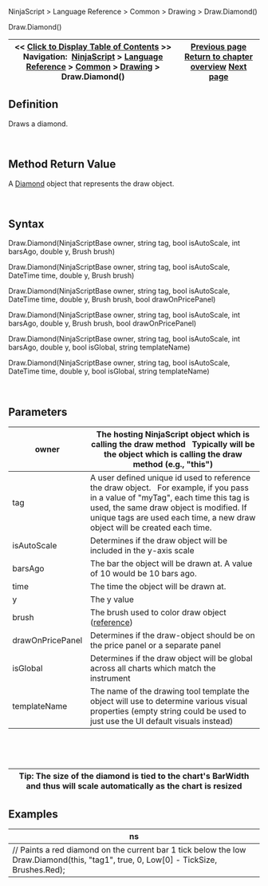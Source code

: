 ﻿


NinjaScript \> Language Reference \> Common \> Drawing \> Draw.Diamond()






















Draw.Diamond()







| \<\< [Click to Display Table of Contents](draw_diamond.md) \>\> **Navigation:**     [NinjaScript](ninjascript.md) \> [Language Reference](language_reference_wip.md) \> [Common](common.md) \> [Drawing](drawing.md) \> Draw.Diamond() | [Previous page](arrowup.md) [Return to chapter overview](drawing.md) [Next page](diamond.md) |
| --- | --- |











## Definition


Draws a diamond.


 


## Method Return Value


A [Diamond](diamond.md) object that represents the draw object.


 


## Syntax


Draw.Diamond(NinjaScriptBase owner, string tag, bool isAutoScale, int barsAgo, double y, Brush brush)  

Draw.Diamond(NinjaScriptBase owner, string tag, bool isAutoScale, DateTime time, double y, Brush brush)  

Draw.Diamond(NinjaScriptBase owner, string tag, bool isAutoScale, DateTime time, double y, Brush brush, bool drawOnPricePanel)  

Draw.Diamond(NinjaScriptBase owner, string tag, bool isAutoScale, int barsAgo, double y, Brush brush, bool drawOnPricePanel)  

Draw.Diamond(NinjaScriptBase owner, string tag, bool isAutoScale, int barsAgo, double y, bool isGlobal, string templateName)  

Draw.Diamond(NinjaScriptBase owner, string tag, bool isAutoScale, DateTime time, double y, bool isGlobal, string templateName)


 


## Parameters




| owner | The hosting NinjaScript object which is calling the draw method   Typically will be the object which is calling the draw method (e.g., "this") |
| --- | --- |
| tag | A user defined unique id used to reference the draw object.    For example, if you pass in a value of "myTag", each time this tag is used, the same draw object is modified. If unique tags are used each time, a new draw object will be created each time. |
| isAutoScale | Determines if the draw object will be included in the y\-axis scale |
| barsAgo | The bar the object will be drawn at. A value of 10 would be 10 bars ago. |
| time | The time the object will be drawn at. |
| y | The y value |
| brush | The brush used to color draw object ([reference](https://msdn.microsoft.com/en-us/library/system.windows.media.brushes%28v=vs.110%29.aspx)) |
| drawOnPricePanel | Determines if the draw\-object should be on the price panel or a separate panel |
| isGlobal | Determines if the draw object will be global across all charts which match the instrument |
| templateName | The name of the drawing tool template the object will use to determine various visual properties (empty string could be used to just use the UI default visuals instead) |



 


 




| Tip: The size of the diamond is tied to the chart's BarWidth and thus will scale automatically as the chart is resized |
| --- |



## 


## 


## Examples




| ns |
| --- |
| // Paints a red diamond on the current bar 1 tick below the low Draw.Diamond(this, "tag1", true, 0, Low\[0] \- TickSize, Brushes.Red); |









